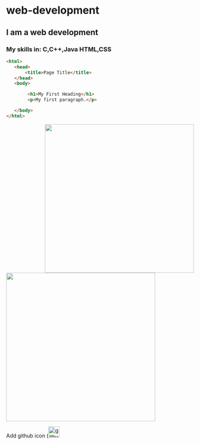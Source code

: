 # web-development
## I am a web development 
### My skills in: C,C++,Java HTML,CSS
~~~HTML
<html>
   <head>
       <title>Page Title</title>
   </head>
   <body>

        <h1>My First Heading</h1>
        <p>My first paragraph.</p>

   </body>
</html>
~~~
<img src="https://encrypted-tbn0.gstatic.com/images?q=tbn:ANd9GcQnRY9e9ThA68F2cBveRQ3Wehr-8vT-hHYlyxnb0jtN&s<i" align="right" width="400">

<img src="https://camo.githubusercontent.com/cae12fddd9d6982901d82580bdf321d81fb299141098ca1c2d4891870827bf17/68747470733a2f2f6d69726f2e6d656469756d2e636f6d2f6d61782f313336302f302a37513379765349765f7430696f4a2d5a2e676966" align="centre" width="400">

Add github icon ([<img src='https://cdn.jsdelivr.net/npm/simple-icons@3.0.1/icons/github.svg' alt='github' height='30'>](https://github.com/monirhossain2002)
